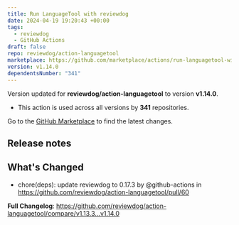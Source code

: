 ```yaml
---
title: Run LanguageTool with reviewdog
date: 2024-04-19 19:20:43 +00:00
tags:
  - reviewdog
  - GitHub Actions
draft: false
repo: reviewdog/action-languagetool
marketplace: https://github.com/marketplace/actions/run-languagetool-with-reviewdog
version: v1.14.0
dependentsNumber: "341"
---
```



Version updated for **reviewdog/action-languagetool** to version **v1.14.0**.
- This action is used across all versions by **341** repositories.

Go to the [GitHub Marketplace](https://github.com/marketplace/actions/run-languagetool-with-reviewdog) to find the latest changes.

## Release notes

## What's Changed
* chore(deps): update reviewdog to 0.17.3 by @github-actions in https://github.com/reviewdog/action-languagetool/pull/60


**Full Changelog**: https://github.com/reviewdog/action-languagetool/compare/v1.13.3...v1.14.0

